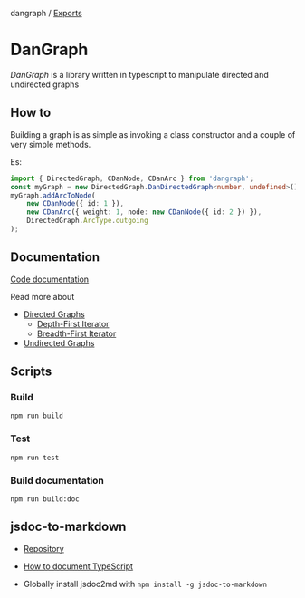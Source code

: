 dangraph / [Exports](modules.md)

# DanGraph
_DanGraph_ is a library written in typescript to manipulate directed and undirected graphs

## How to
Building a graph is as simple as invoking a class constructor and a couple of very simple methods.

Es:
```ts
import { DirectedGraph, CDanNode, CDanArc } from 'dangraph';
const myGraph = new DirectedGraph.DanDirectedGraph<number, undefined>();
myGraph.addArcToNode(
    new CDanNode({ id: 1 }),
    new CDanArc({ weight: 1, node: new CDanNode({ id: 2 }) }),
    DirectedGraph.ArcType.outgoing
);
```

## Documentation

[Code documentation](docs/code-documentation.md)

Read more about

  * [Directed Graphs](docs/directedGraph.md)
    - [Depth-First Iterator](docs/directedGraph.md#Depth-First-and-Breadth-First-iterators)
    - [Breadth-First Iterator](docs/directedGraph.md#Depth-First-and-Breadth-First-iterators)
  * [Undirected Graphs](docs/undirectedGraph.md)

## Scripts
### Build
`npm run build`
### Test
`npm run test`
### Build documentation
`npm run build:doc`

## jsdoc-to-markdown
* [Repository](https://github.com/jsdoc2md/jsdoc-to-markdown)

* [How to document TypeScript](https://github.com/jsdoc2md/jsdoc-to-markdown/wiki/How-to-document-TypeScript)

* Globally install jsdoc2md with `npm install -g jsdoc-to-markdown`
